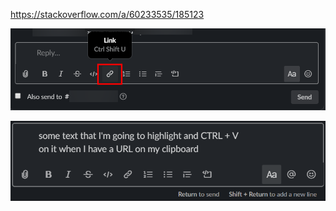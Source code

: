 https://stackoverflow.com/a/60233535/185123

![](readme-resources/2020-03-06-10-09-17.png)

![](readme-resources/slack-link-ctrl-v-plus-keyboard-recording.gif)